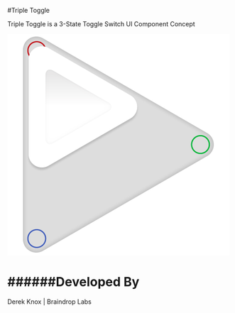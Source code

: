 #Triple Toggle

Triple Toggle is a 3-State Toggle Switch UI Component Concept

![Image](_assets/images/triple-toggle-example.png)

######Developed By
============
Derek Knox | Braindrop Labs
